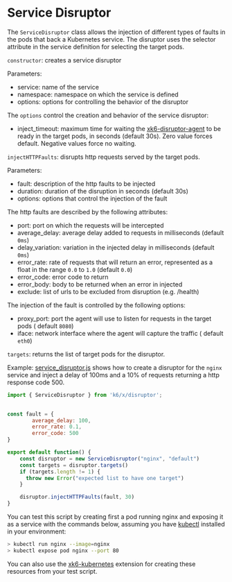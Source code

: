 # Service Disruptor

The `ServiceDisruptor` class allows the injection of different types of faults in the pods that back a Kubernetes service. The disruptor uses the selector attribute in the service definition for selecting the target pods.
 
`constructor`: creates a service disruptor

Parameters:
- service: name of the service
- namespace: namespace on which the service is defined
- options: options for controlling the behavior of the disruptor

The `options` control the creation and behavior of the service disruptor:
- inject_timeout: maximum time for waiting the [xk6-disruptor-agent](../04-development/02-architecture.md#xk6-disruptor-agent) to be ready in the target pods, in seconds (default 30s). Zero value forces default. Negative values force no waiting.


`injectHTTPFaults`: disrupts http requests served by the target pods.

Parameters:
- fault: description of the http faults to be injected
- duration: duration of the disruption in seconds (default 30s)
- options: options that control the injection of the fault

The http faults are described by the following attributes:
- port: port on which the requests will be intercepted
- average_delay: average delay added to requests in milliseconds (default `0ms`)
- delay_variation: variation in the injected delay in milliseconds (default `0ms`)
- error_rate: rate of requests that will return an error, represented as a float in the range `0.0` to `1.0` (default `0.0`)
- error_code: error code to return
- error_body: body to be returned when an error in injected
- exclude: list of urls to be excluded from disruption (e.g. /health)

The injection of the fault is controlled by the following options:
  - proxy_port: port the agent will use to listen for requests in the target pods ( default `8080`)
  - iface: network interface where the agent will capture the traffic ( default `eth0`)

`targets`: returns the list of target pods for the disruptor.

Example: [service_disruptor.js](/examples/service_disruptor.js) shows how to create a disruptor for the `nginx` service and inject a delay of 100ms and a 10% of requests returning a http response code 500. 

```js
import { ServiceDisruptor } from 'k6/x/disruptor';
  

const fault = {
        average_delay: 100,
        error_rate: 0.1,
        error_code: 500
}

export default function() {
    const disruptor = new ServiceDisruptor("nginx", "default")
    const targets = disruptor.targets()
    if (targets.length != 1) {
      throw new Error("expected list to have one target")
    }

    disruptor.injectHTTPFaults(fault, 30)
}
```

You can test this script by creating first a pod running nginx and exposing it as a service with the commands below, assuming you have [kubectl](https://kubernetes.io/docs/tasks/tools/#kubectl) installed in your environment:
```bash
> kubectl run nginx --image=nginx
> kubectl expose pod nginx --port 80
```

You can also use the [xk6-kubernetes](https://github.com/grafana/xk6-kubernetes) extension for creating these resources from your test script.
